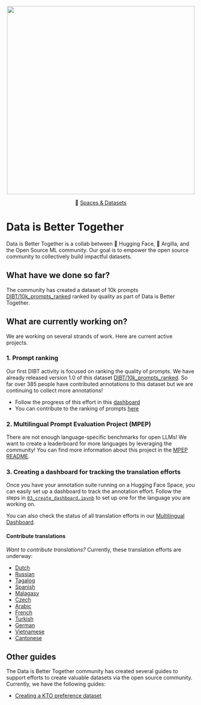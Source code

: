 <p align="center">
  <img src="https://huggingface.co/blog/assets/community-datasets/thumbnail.png" width="500px"/>
</p>

<p align="center">🤗 <a href="https://huggingface.co/DIBT" target="_blank">Spaces & Datasets</a></p>

# Data is Better Together

Data is Better Together is a collab between 🤗 Hugging Face, 🏓 Argilla, and the Open Source ML community. Our goal is to empower the open source community to collectively build impactful datasets. 

## What have we done so far?

The community has created a dataset of 10k prompts [DIBT/10k_prompts_ranked](https://huggingface.co/datasets/DIBT/10k_prompts_ranked) ranked by quality as part of Data is Better Together.

## What are currently working on?

We are working on several strands of work. Here are current active projects.

### 1. Prompt ranking

Our first DIBT activity is focused on ranking the quality of prompts. We have already released version 1.0 of this dataset [DIBT/10k_prompts_ranked](https://huggingface.co/datasets/DIBT/10k_prompts_ranked). So far over 385 people have contributed annotations to this dataset but we are continuing to collect more annotations!

- Follow the progress of this effort in this [dashboard](https://huggingface.co/spaces/DIBT/prompt-collective-dashboard)
- You can contribute to the ranking of prompts [here](https://huggingface.co/spaces/DIBT/prompt-collective)

### 2. Multilingual Prompt Evaluation Project (MPEP)

There are not enough language-specific benchmarks for open LLMs! We want to create a leaderboard for more languages by leveraging the community! You can find more information about this project in the [MPEP README](prompt_translation/README.md).

### 3. Creating a dashboard for tracking the translation efforts

Once you have your annotation suite running on a Hugging Face Space, you can easily set up a dashboard to track the annotation effort. Follow the steps in [`03_create_dashboard.ipynb`](./prompt_translation/03_create_dashboard.ipynb) to set up one for the language you are working on.

You can also check the status of all translation efforts in our [Multilingual Dashboard](https://huggingface.co/spaces/DIBT/PromptTranslationMultilingualDashboard).

#### Contribute translations

*Want to contribute translations?* Currently, these translation efforts are underway:

- [Dutch](https://dibt-dutch-prompt-translation-for-dutch.hf.space)
- [Russian](https://dibt-russian-prompt-translation-for-russian.hf.space)
- [Tagalog](https://dibt-filipino-prompt-translation-for-filipino.hf.space/)
- [Spanish](https://somosnlp-dibt-prompt-translation-for-es.hf.space/)
- [Malagasy](https://dibt-malagasy-prompt-translation-for-malagasy.hf.space/)
- [Czech](https://dibt-czech-prompt-translation-for-czech.hf.space/)
- [Arabic](https://2a2i-prompt-translation-for-arabic.hf.space/)
- [French](https://dibt-french-prompt-translation-for-french.hf.space/)
- [Turkish](https://dibt-turkish-prompt-translation-for-turkish.hf.space/)
- [German](https://dibt-german-prompt-translation-for-german.hf.space)
- [Vietnamese](https://ai-vietnam-prompt-translation-for-vie.hf.space/)
- [Cantonese](https://dibt-cantonese-prompt-translation-for-cantonese.hf.space/)

## Other guides

The Data is Better Together community has created several guides to support efforts to create valuable datasets via the open source community. Currently, we have the following guides:

- [Creating a KTO preference dataset](kto-preference/README.md)
